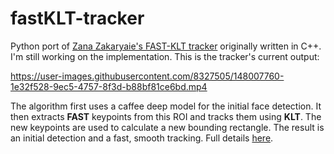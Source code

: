 # fastKLT-tracker
Python port of [Zana Zakaryaie's FAST-KLT tracker](https://github.com/zanazakaryaie/object_tracking/tree/main/fast_klt) originally written in C++. 
I'm still working on the implementation. This is the tracker's current output:

https://user-images.githubusercontent.com/8327505/148007760-1e32f528-9ec5-4757-8f3d-b88bf81ce6bd.mp4

The algorithm first uses a caffee deep model for the initial face detection. It then extracts **FAST** keypoints from this ROI and tracks them using **KLT**. The new keypoints are used to calculate a new bounding rectangle. The result is an initial detection and a fast, smooth tracking. Full details [here](http://imrid.net/?p=4441).
